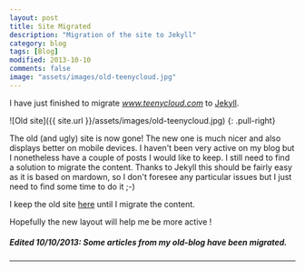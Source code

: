 ```yaml
---
layout: post
title: Site Migrated
description: "Migration of the site to Jekyll"
category: blog
tags: [Blog]
modified: 2013-10-10
comments: false
image: "assets/images/old-teenycloud.jpg"
---
```


I have just finished to migrate *www.teenycloud.com* to [Jekyll](http://jekyllrb.com/ "Jekyll").

![Old site]({{ site.url }}/assets/images/old-teenycloud.jpg)
{: .pull-right}

The old (and ugly) site is now gone! The new one is much nicer and also displays better on mobile devices. I haven't been very active on my blog but I nonetheless have a couple of posts I would like to keep. I still need to find a solution to migrate the content. Thanks to Jekyll this should be fairly easy as it is based on mardown, so I don't foresee any particular issues but I just need to find some time to do it ;-)

I keep the old site [here](http://old-blog.teenycloud.com) until I migrate the content.


Hopefully the new layout will help me be more active !

##### *Edited 10/10/2013: Some articles from my old-blog have been migrated.*

______

